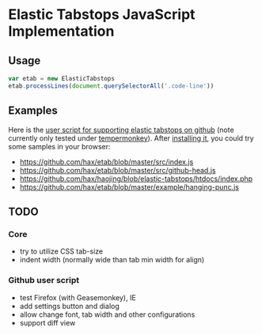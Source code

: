 # Elastic Tabstops JavaScript Implementation


## Usage

```js
var etab = new ElasticTabstops
etab.processLines(document.querySelectorAll('.code-line'))
```

## Examples

Here is the [user script for supporting elastic tabstops on github](https://github.com/hax/etab/blob/master/src/github.js) (note currently only tested under [tempermonkey](http://tampermonkey.net/)).
After [installing it](https://github.com/hax/etab/raw/master/dist/github.user.js), you could try some samples in your browser:

 * https://github.com/hax/etab/blob/master/src/index.js
 * https://github.com/hax/etab/blob/master/src/github-head.js
 * https://github.com/hax/haojing/blob/elastic-tabstops/htdocs/index.php
 * https://github.com/hax/etab/blob/master/example/hanging-punc.js


## TODO

### Core
 * try to utilize CSS tab-size
 * indent width (normally wide than tab min width for align)

### Github user script
 * test Firefox (with Geasemonkey), IE
 * add settings button and dialog
 * allow change font, tab width and other configurations
 * support diff view
